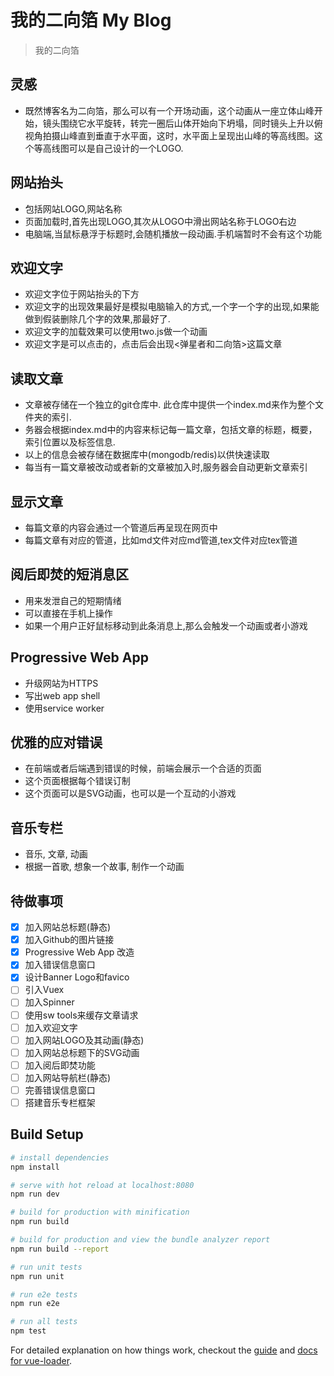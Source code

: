 # 我的二向箔 My Blog

> 我的二向箔

## 灵感

* 既然博客名为二向箔，那么可以有一个开场动画，这个动画从一座立体山峰开始，镜头围绕它水平旋转，转完一圈后山体开始向下坍塌，同时镜头上升以俯视角拍摄山峰直到垂直于水平面，这时，水平面上呈现出山峰的等高线图。这个等高线图可以是自己设计的一个LOGO.

## 网站抬头

* 包括网站LOGO,网站名称
* 页面加载时,首先出现LOGO,其次从LOGO中滑出网站名称于LOGO右边
* 电脑端,当鼠标悬浮于标题时,会随机播放一段动画.手机端暂时不会有这个功能

## 欢迎文字
* 欢迎文字位于网站抬头的下方
* 欢迎文字的出现效果最好是模拟电脑输入的方式,一个字一个字的出现,如果能做到假装删除几个字的效果,那最好了.
* 欢迎文字的加载效果可以使用two.js做一个动画
* 欢迎文字是可以点击的，点击后会出现<弹星者和二向箔>这篇文章

## 读取文章

* 文章被存储在一个独立的git仓库中. 此仓库中提供一个index.md来作为整个文件夹的索引.
* 务器会根据index.md中的内容来标记每一篇文章，包括文章的标题，概要，索引位置以及标签信息.
* 以上的信息会被存储在数据库中(mongodb/redis)以供快速读取
* 每当有一篇文章被改动或者新的文章被加入时,服务器会自动更新文章索引

## 显示文章

* 每篇文章的内容会通过一个管道后再呈现在网页中
* 每篇文章有对应的管道，比如md文件对应md管道,tex文件对应tex管道

## 阅后即焚的短消息区

* 用来发泄自己的短期情绪
* 可以直接在手机上操作
* 如果一个用户正好鼠标移动到此条消息上,那么会触发一个动画或者小游戏

## Progressive Web App

* 升级网站为HTTPS
* 写出web app shell
* 使用service worker

## 优雅的应对错误

* 在前端或者后端遇到错误的时候，前端会展示一个合适的页面
* 这个页面根据每个错误订制
* 这个页面可以是SVG动画，也可以是一个互动的小游戏

## 音乐专栏

* 音乐, 文章, 动画
* 根据一首歌, 想象一个故事, 制作一个动画

## 待做事项

- [X] 加入网站总标题(静态)
- [X] 加入Github的图片链接
- [X] Progressive Web App 改造
- [X] 加入错误信息窗口
- [X] 设计Banner Logo和favico
- [ ] 引入Vuex
- [ ] 加入Spinner
- [ ] 使用sw tools来缓存文章请求
- [ ] 加入欢迎文字
- [ ] 加入网站LOGO及其动画(静态)
- [ ] 加入网站总标题下的SVG动画
- [ ] 加入阅后即焚功能
- [ ] 加入网站导航栏(静态)
- [ ] 完善错误信息窗口
- [ ] 搭建音乐专栏框架

## Build Setup

``` bash
# install dependencies
npm install

# serve with hot reload at localhost:8080
npm run dev

# build for production with minification
npm run build

# build for production and view the bundle analyzer report
npm run build --report

# run unit tests
npm run unit

# run e2e tests
npm run e2e

# run all tests
npm test
```

For detailed explanation on how things work, checkout the [guide](http://vuejs-templates.github.io/webpack/) and [docs for vue-loader](http://vuejs.github.io/vue-loader).
